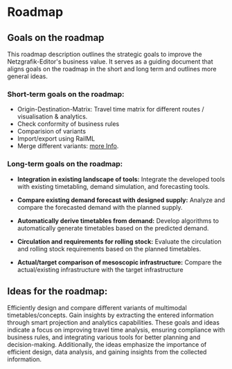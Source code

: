 # Roadmap

## Goals on the roadmap

This roadmap description outlines the strategic goals to improve the Netzgrafik-Editor's business
value. It serves as a guiding document that aligns goals on the roadmap in the short and long term
and outlines more general ideas.

### Short-term goals on the roadmap:

- Origin-Destination-Matrix: Travel time matrix for different routes / visualisation & analytics.
- Check conformity of business rules
- Comparision of variants
- Import/export using RailML
- Merge different variants: [more Info](https://github.com/SchweizerischeBundesbahnen/netzgrafik-editor-frontend/blob/main/documentation/Merge_Netzgrafik.md).

### Long-term goals on the roadmap:

- **Integration in existing landscape of tools:**
  Integrate the developed tools with existing
  timetabling, demand simulation, and forecasting tools.

- **Compare existing demand forecast with designed supply:**
  Analyze and compare the forecasted demand with the planned supply.

- **Automatically derive timetables from demand:**
  Develop algorithms to automatically generate timetables based on the
  predicted demand.

- **Circulation and requirements for rolling stock:**
  Evaluate the circulation and rolling stock requirements based on the
  planned timetables.

- **Actual/target comparison of mesoscopic infrastructure:**
  Compare the actual/existing infrastructure with the target infrastructure

## Ideas for the roadmap:

Efficiently design and compare different variants of multimodal timetables/concepts.
Gain insights by extracting the entered information through smart projection and analytics
capabilities.
These goals and ideas indicate a focus on improving travel time analysis, ensuring compliance with
business rules, and integrating various tools for better planning and decision-making. Additionally,
the ideas emphasize the importance of efficient design, data analysis, and gaining insights from the
collected information.
